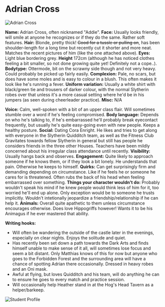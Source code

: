 # **Adrian Cross**
![Adrian Cross](https://i.imgur.com/rF1tumz.jpg)

**Name:** Adrian Cross, often nicknamed "Addie".
**Face:** Usually looks friendly, will smile at anyone he recognizes or if they do the same. Rather soft features.
**Hair:** Blonde, pretty thick! ~~Good for a tussle or pulling on~~, has been shoulder-length for a long time but recently cut it shorter and more neat. Matches the recent pictures of him (like the one attached above).
**Eyes:** Light blue bordering grey.
**Height** 172cm (although he has noticed clothes feeling a bit smaller, so not done growing quite yet! Definitely not a cope..).
**Bodytype:** Ottermode, bit on the scrawny side though and not very heavy. Could probably be picked up fairly easily.
**Complexion:** Pale, no scars, but does have some moles and is easy to colour in a blush. This often makes it look like he's running a fever.
**Uniform variation:** Usually a white shirt with black/green tie and trousers of darker colour, with the normal Slytherin robes over that unless it's a more casual setting where he'd be in his jumpers (as seen during cheerleader practice).
**Misc:** N/A

**Voice:** Calm, well-spoken with a bit of an upper class flair. Will sometimes stumble over a word if he's feeling compromised.
**Body language:** Depends on who he's talking to, if he's embarrassed he'll probably break eyecontact frequently, but usually he's quite easy-going even with new people. Keeps a healthy posture.
**Social:** Dating Cora Enright. He likes and tries to get along with everyone in the Slytherin Quidditch team, as well as the Fitness Club  Gravitates towards fellow Slytherin in general but still has people he considers friends in the three other Houses. Teachers have been mildly concerned about his irregular class attendance until recently. 
**Visibility:** Usually hangs back and observes.
**Engagement:** Quite likely to approach someone if he knows them, or if they look a bit lonely. He understands that pain. Otherwise he keeps to himself.
**Quirks:** Can get surprisingly firm and demanding depending on circumstance. Like if he feels he or someone he cares for is threatened. Often rubs the back of his head when feeling embarrassed over something. 
**Things your character wouldn't do:** Probably wouldn't speak his mind if he knew people would think less of him for it, too worried he'll end up alone. Only exception would be to someone he trusts implicitly. Wouldn't intetionally jeopardize a friendship/relationship if he can help it.
**Animals:** Overall quite apathetic to them unless circumstance encourages otherwise. Does love Hippogriffs however! Wants it to be his Animagus if he ever mastered that ability.

**Writing hooks:**
- Will often be wandering the outside of the castle later in the evenings, especially on clear nights. Enjoys the solitude and quiet. 
- Has recently been set down a path towards the Dark Arts and finds himself unable to make sense of it all, will sometimes lose focus and seem a bit distant. Only Matthias knows of this for now but anyone who goes to the Forbidden Forest and the surrounding area will have a chance of spotting Adrian there occasionally. Dressed in heavy robes and an Oni mask.
- Awful at flying, but loves Quidditch and his team, will do anything he can to ensure he goes to every match and practice session. 
- Will occasionally help Heather stand in at the Hog's Head Tavern as a helper/barkeep.

![Student Profile](https://i.imgur.com/Ivovw7d.jpg)